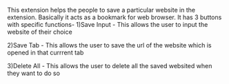 This extension helps the people to save a particular website in the extension. Basically it acts as a bookmark for web browser. It has 3 buttons with specific functions-
1)Save Input - This allows the user to input the website of their choice

2)Save Tab - This allows the user to save the url of the website which is opened in that currrent tab

3)Delete All - This allows the user to delete all the saved websited when they want to do so

